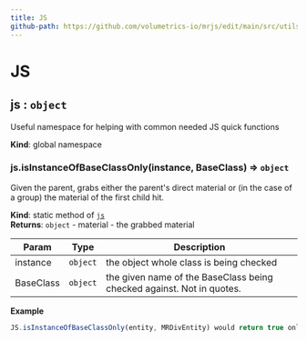 ```yaml
---
title: JS
github-path: https://github.com/volumetrics-io/mrjs/edit/main/src/utils/JS.js
---
```

# JS

<a name="js"></a>

## js : <code>object</code>
Useful namespace for helping with common needed JS quick functions

**Kind**: global namespace  
<a name="js.isInstanceOfBaseClassOnly"></a>

### js.isInstanceOfBaseClassOnly(instance, BaseClass) ⇒ <code>object</code>
Given the parent, grabs either the parent's direct material or (in the case of a group) the
material of the first child hit.

**Kind**: static method of [<code>js</code>](#js)  
**Returns**: <code>object</code> - material - the grabbed material  

| Param | Type | Description |
| --- | --- | --- |
| instance | <code>object</code> | the object whole class is being checked |
| BaseClass | <code>object</code> | the given name of the BaseClass being checked against. Not in quotes. |

**Example**  
```js
JS.isInstanceOfBaseClassOnly(entity, MRDivEntity) would return true only on <mr-div> entities.
```
